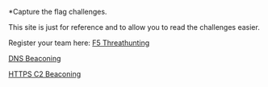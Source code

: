 *Capture the flag challenges.

This site is just for reference and to allow you to read the challenges easier.

Register your team here: [F5 Threathunting](https://f5threathunting.ctfd.io)


[DNS Beaconing](https://github.com/snowblind-/f5threathuntinglab/blob/main/dnsbeacon.md)

[HTTPS C2 Beaconing](https://github.com/snowblind-/f5threathuntinglab/blob/main/httpsbeacon.md)

